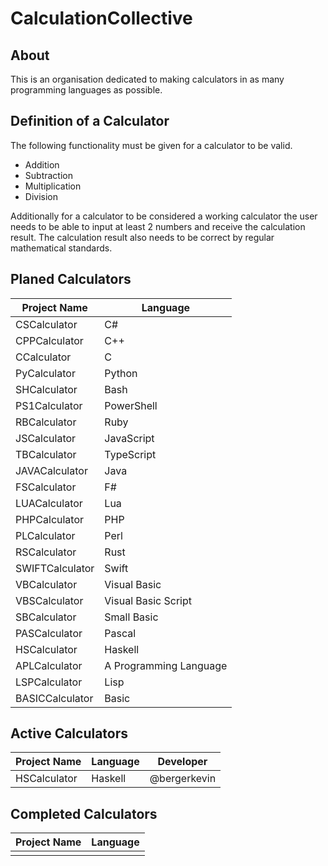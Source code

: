 # CalculationCollective

## About

This is an organisation dedicated to making calculators in as many programming languages as possible.

## Definition of a Calculator

The following functionality must be given for a calculator to be valid.

- Addition
- Subtraction
- Multiplication
- Division

Additionally for a calculator to be considered a working calculator the user needs to be able to input at least 2 numbers and receive the calculation result.
The calculation result also needs to be correct by regular mathematical standards.

## Planed Calculators

| Project Name     | Language                |
|------------------|-------------------------|
| CSCalculator     | C#                      |
| CPPCalculator    | C++                     |
| CCalculator      | C                       |
| PyCalculator     | Python                  |
| SHCalculator     | Bash                    |
| PS1Calculator    | PowerShell              |
| RBCalculator     | Ruby                    |
| JSCalculator     | JavaScript              |
| TBCalculator     | TypeScript              |
| JAVACalculator   | Java                    |
| FSCalculator     | F#                      |
| LUACalculator    | Lua                     |
| PHPCalculator    | PHP                     |
| PLCalculator     | Perl                    |
| RSCalculator     | Rust                    |
| SWIFTCalculator  | Swift                   |
| VBCalculator     | Visual Basic            |
| VBSCalculator    | Visual Basic Script     |
| SBCalculator     | Small Basic             |
| PASCalculator    | Pascal                  |
| HSCalculator     | Haskell                 |
| APLCalculator    | A Programming Language  | 
| LSPCalculator    | Lisp                    |
| BASICCalculator  | Basic                   |

## Active Calculators

| Project Name     | Language                |  Developer      |
|------------------|-------------------------|-----------------|
| HSCalculator     | Haskell                 | @bergerkevin    |

## Completed Calculators

| Project Name    | Language            |
|-----------------|---------------------|
 |                 |                     |
